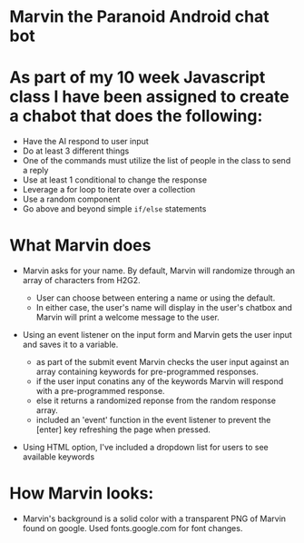 # Marvin the Paranoid Android chat bot

# As part of my 10 week Javascript class I have been assigned to create a chabot that does the following:

- Have the AI respond to user input
- Do at least 3 different things
- One of the commands must utilize the list of people in the class to send a reply
- Use at least 1 conditional to change the response
- Leverage a for loop to iterate over a collection
- Use a random component
- Go above and beyond simple `if/else` statements

# What Marvin does

- Marvin asks for your name. By default, Marvin will randomize through an array of characters from H2G2.
  - User can choose between entering a name or using the default.
  - In either case, the user's name will display in the user's chatbox and Marvin will print a welcome message to the user.
- Using an event listener on the input form and Marvin gets the user input and saves it to a variable.

  - as part of the submit event Marvin checks the user input against an array containing keywords for pre-programmed responses.
  - if the user input conatins any of the keywords Marvin will respond with a pre-programmed response.
  - else it returns a randomized reponse from the random response array.
  - included an 'event' function in the event listener to prevent the [enter] key refreshing the page when pressed.

- Using HTML option, I've included a dropdown list for users to see available keywords

# How Marvin looks:

- Marvin's background is a solid color with a transparent PNG of Marvin found on google. Used fonts.google.com for font changes.

